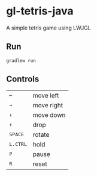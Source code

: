 # gl-tetris-java
A simple tetris game using LWJGL

## Run

```
gradlew run
```

## Controls

<table>
    <tr>
        <td><kbd>&larr;</kbd></td>
        <td>move left</td>
    </tr>        
    <tr>
        <td><kbd>&rarr;</kbd></td>
        <td>move right</td>
    </tr>        
    <tr>
        <td><kbd>&darr;</kbd></td>
         <td>move down</td>
     </tr>        
    <tr>
        <td><kbd>&uarr;</kbd></td>
        <td>drop</td>
    </tr>        
    <tr>
        <td><kbd>SPACE</kbd></td>
        <td>rotate</td>
    </tr>        
    <tr>
        <td><kbd>L.CTRL</kbd></td>
        <td>hold</td>
    </tr>        
    <tr>
        <td><kbd>P</kbd></td>
        <td>pause</td>
    </tr>        
    <tr>
        <td><kbd>R</kbd></td>
        <td>reset</td>
    </tr>    
</table>
